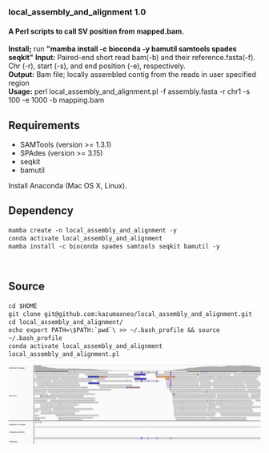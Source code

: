 ### local_assembly_and_alignment 1.0  
#### A Perl scripts to call SV position from mapped.bam.

**Install;** run __"mamba install -c bioconda -y bamutil samtools spades seqkit"__
**Input:** Paired-end short read bam(-b) and their reference.fasta(-f). Chr (-r), start (-s), and end position (-e), respectively.   
**Output:** Bam file; locally assembled contig from the reads in user specified region  
**Usage:** perl local_assembly_and_alignment.pl -f assembly.fasta -r chr1 -s 100 -e 1000 -b mapping.bam  

## Requirements  
- SAMTools  (version >= 1.3.1)  
- SPAdes (version >= 3.15)  
- seqkit
- bamutil


Install Anaconda (Mac OS X, Linux).  
## Dependency
```
mamba create -n local_assembly_and_alignment -y
conda activate local_assembly_and_alignment
mamba install -c bioconda spades samtools seqkit bamutil -y
```
   
## Source
```
cd $HOME 
git clone git@github.com:kazumaxneo/local_assembly_and_alignment.git
cd local_assembly_and_alignment/
echo export PATH=\$PATH:`pwd`\ >> ~/.bash_profile && source ~/.bash_profile
conda activate local_assembly_and_alignment 
local_assembly_and_alignment.pl
```

<p align="center"><img src="Figure.png" alt="workflow" width="800"></p>
